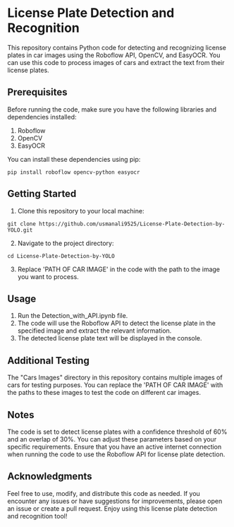 # License Plate Detection and Recognition
This repository contains Python code for detecting and recognizing license plates in car images using the Roboflow API, OpenCV, and EasyOCR. You can use this code to process images of cars and extract the text from their license plates.

## Prerequisites
Before running the code, make sure you have the following libraries and dependencies installed:

1. Roboflow
2. OpenCV
3. EasyOCR

You can install these dependencies using pip:

```
pip install roboflow opencv-python easyocr
```

## Getting Started
1. Clone this repository to your local machine:
```
git clone https://github.com/usmanali9525/License-Plate-Detection-by-YOLO.git
```
2. Navigate to the project directory:
```
cd License-Plate-Detection-by-YOLO
```
3. Replace 'PATH OF CAR IMAGE' in the code with the path to the image you want to process.

## Usage

1. Run the Detection_with_API.ipynb file.
1. The code will use the Roboflow API to detect the license plate in the specified image and extract the relevant information.
2. The detected license plate text will be displayed in the console.

## Additional Testing
The "Cars Images" directory in this repository contains multiple images of cars for testing purposes. You can replace the 'PATH OF CAR IMAGE' with the paths to these images to test the code on different car images.

## Notes
The code is set to detect license plates with a confidence threshold of 60% and an overlap of 30%. You can adjust these parameters based on your specific requirements.
Ensure that you have an active internet connection when running the code to use the Roboflow API for license plate detection.

## Acknowledgments
Feel free to use, modify, and distribute this code as needed. If you encounter any issues or have suggestions for improvements, please open an issue or create a pull request. Enjoy using this license plate detection and recognition tool!
